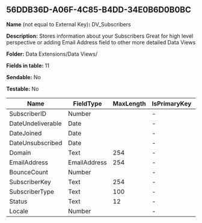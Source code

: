 ## 56DDB36D-A06F-4C85-B4DD-34E0B6D0B0BC

**Name** (not equal to External Key)**:** DV_Subscribers

**Description:** Stores information about your Subscribers Great for high level perspective or adding Email Address field to other more detailed Data Views

**Folder:** Data Extensions/Data Views/

**Fields in table:** 11

**Sendable:** No

**Testable:** No

| Name | FieldType | MaxLength | IsPrimaryKey | IsNullable | DefaultValue |
| --- | --- | --- | --- | --- | --- |
| SubscriberID | Number |  | - | - |  |
| DateUndeliverable | Date |  | - | + |  |
| DateJoined | Date |  | - | + |  |
| DateUnsubscribed | Date |  | - | + |  |
| Domain | Text | 254 | - | + |  |
| EmailAddress | EmailAddress | 254 | - | - |  |
| BounceCount | Number |  | - | - |  |
| SubscriberKey | Text | 254 | - | - |  |
| SubscriberType | Text | 100 | - | - |  |
| Status | Text | 12 | - | + |  |
| Locale | Number |  | - | + |  |
